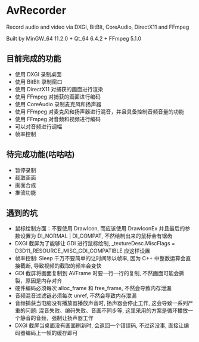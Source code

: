 <!--
 * @Coding: utf-8
 * @Author: vector-wlc
 * @Date: 2023-02-12 13:05:50
 * @Description: 
-->
# AvRecorder
Record audio and video via DXGI, BitBlt, CoreAudio, DirectX11 and FFmpeg

Built by MinGW_64 11.2.0 + Qt_64 6.4.2 + FFmpeg 5.1.0

## 目前完成的功能

* 使用 DXGI 录制桌面
* 使用 BitBlt 录制窗口
* 使用 DirectX11 对捕获的画面进行渲染
* 使用 FFmpeg 对捕获的画面进行编码
* 使用 CoreAudio 录制麦克风和扬声器
* 使用 FFmpeg 对麦克风和扬声器进行混音，并且具备控制音频音量的功能
* 使用 FFmpeg 对音频和视频进行编码
* 可以对音频进行调幅
* 帧率控制

## 待完成功能(咕咕咕)

* 暂停录制
* 截取画面
* 画面合成
* 推流功能

## 遇到的坑

* 鼠标绘制方面：不要使用 DrawIcon, 而应该使用 DrawIconEx 并且最后的参数设置为 DI_NORMAL | DI_COMPAT, 不然绘制出来的鼠标会有锯齿
* DXGI 截屏为了能够让 GDI 进行鼠标绘制, _textureDesc.MiscFlags = D3D11_RESOURCE_MISC_GDI_COMPATIBLE 应这样设置
* 帧率控制: Sleep 千万不要简单的让时间除以帧率, 因为 C++ 中整数运算会直接截断, 导致视频的截取的频率会变快
* GDI 截屏将画面复制到 AVFrame 时要一行一行的复制, 不然画面可能会撕裂，原因是内存对齐
* 硬件编码必须每次 alloc_frame 和 free_frame, 不然会导致内存泄漏
* 音频混音过滤链必须每次 unref, 不然会导致内存泄漏
* 音频捕获当电脑没有播放器播放声音时, 扬声器会停止工作, 这会导致一系列严重的问题: 混音失败、编码失败、音画不同步等, 这里采用的方案是循环播放一个静音的音频，强制让扬声器工作
* DXGI 截屏当桌面没有画面刷新时, 会返回一个错误码, 不过这没事, 直接让编码器编码上一帧的缓存即可